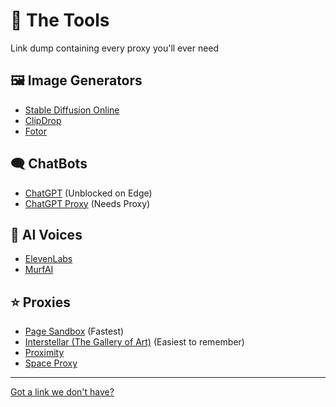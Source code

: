 # 🔨 The Tools
Link dump containing every proxy you'll ever need

## 🖼️ Image Generators
* [Stable Diffusion Online](https://stablediffusionweb.com)
* [ClipDrop](https://clipdrop.co)
* [Fotor](https://www.fotor.com/images/create)

## 🗨️ ChatBots
* [ChatGPT](https://chat.openai.com) (Unblocked on Edge)
* [ChatGPT Proxy](https://chatgptproxy.info) (Needs Proxy)

## 📢 AI Voices
* [ElevenLabs](https://beta.elevenlabs.io/speech-synthesis)
* [MurfAI](https://murf.ai)

## ⭐ Proxies
* [Page Sandbox](https://rapid-tooth-2bc4.qiangqiang.workers.dev) (Fastest)
* [Interstellar (The Gallery of Art)](https://login.thegalleryofart.org) (Easiest to remember)
* [Proximity](https://proximity-proxy--liljayd2010.repl.co/)
* [Space Proxy](https://spaceproxy--liljayd2010.repl.co/)

---

[Got a link we don't have?](https://forms.gle/9GvZjpAdnfU1rdPp6)
